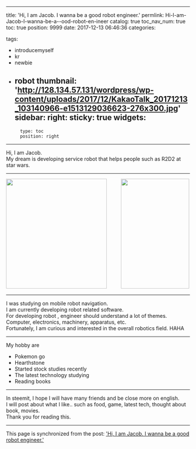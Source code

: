 
---
title: 'Hi, I am Jacob. I wanna be a good robot engineer.'
permlink: Hi-I-am-Jacob-I-wanna-be-a--ood-robot-en-ineer
catalog: true
toc_nav_num: true
toc: true
position: 9999
date: 2017-12-13 06:46:36
categories:

tags:
- introducemyself
- kr
- newbie
- robot
thumbnail: 'http://128.134.57.131/wordpress/wp-content/uploads/2017/12/KakaoTalk_20171213_103140966-e1513129036623-276x300.jpg'
sidebar:
    right:
        sticky: true
widgets:
    -
        type: toc
        position: right
---


<div class="RichTextEditor__block___3k2zv RichTextEditor__paragraph___fFnY4" data-block="true" data-editor="l8jc" data-offset-key="bt5ca-0-0">
<div class="public-DraftStyleDefault-block public-DraftStyleDefault-ltr" data-offset-key="bt5ca-0-0"><div data-offset-key="bt5ca-0-0">Hi, I am Jacob.</div></div>
<div data-offset-key="bt5ca-0-0">My dream is developing service robot that helps people such as R2D2 at star wars.</div>
<div data-offset-key="bt5ca-0-0"></div>
</div>
<div data-offset-key="bt5ca-0-0">
<hr />
<img class="alignnone size-medium wp-image-503" src="http://128.134.57.131/wordpress/wp-content/uploads/2017/12/KakaoTalk_20171213_103140966-e1513129036623-276x300.jpg" alt="" width="276" height="300" />          <img class="alignnone size-medium wp-image-507" src="http://128.134.57.131/wordpress/wp-content/uploads/2017/12/KakaoTalk_20171209_224247135-187x300.jpg" alt="" width="187" height="300" />
</div>
<div data-offset-key="bt5ca-0-0">
<hr />
</div>
<div class="RichTextEditor__block___3k2zv RichTextEditor__paragraph___fFnY4" data-block="true" data-editor="l8jc" data-offset-key="bt5ca-0-0">
<div data-offset-key="bt5ca-0-0">I was studying on mobile robot navigation.</div>
</div>
<div class="RichTextEditor__block___3k2zv RichTextEditor__paragraph___fFnY4" data-block="true" data-editor="l8jc" data-offset-key="49td9-0-0">
<div class="public-DraftStyleDefault-block public-DraftStyleDefault-ltr" data-offset-key="49td9-0-0">I am currently developing robot related software.</div>
<div data-offset-key="49td9-0-0">For developing robot , engineer should understand a lot of themes.</div>
<div data-offset-key="49td9-0-0">Computer, electronics, machinery, apparatus, etc.</div>
</div>
<div data-offset-key="49td9-0-0">Fortunately, I am curious and interested in the overall robotics field. HAHA</div>
<div data-offset-key="49td9-0-0">
<hr />
</div>
<div data-offset-key="49td9-0-0">
My hobby are
<ul>
 	<li>Pokemon go</li>
 	<li>Hearthstone</li>
 	<li>Started stock studies recently</li>
 	<li>The latest technology studying</li>
 	<li>Reading books</li>
</ul>
</div>
<div data-offset-key="49td9-0-0">
<hr />
In steemit, I hope I will have many friends and be close more on english.
</div>
<div data-offset-key="49td9-0-0">
<div data-offset-key="49td9-0-0">I will post about what I like.. such as food, game, latest tech, thought about book, movies.</div>
<div data-offset-key="49td9-0-0"></div>
</div>
<div data-offset-key="49td9-0-0">Thank you for reading this.</div>

- - -

This page is synchronized from the post: ['Hi, I am Jacob. I wanna be a good robot engineer.'](https://steempeak.com/@jacobyu/hi-i-am-jacob-i-wanna-be-a-good-robot-engineer)
